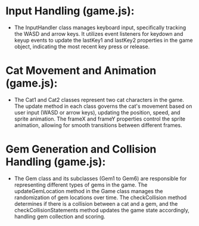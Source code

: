 # Input Handling (game.js):
- The InputHandler class manages keyboard input, specifically tracking the WASD and arrow keys. It utilizes event listeners for keydown and keyup events to update the lastKey1 and lastKey2 properties in the game object, indicating the most recent key press or release.

# Cat Movement and Animation (game.js):
- The Cat1 and Cat2 classes represent two cat characters in the game. The update method in each class governs the cat's movement based on user input (WASD or arrow keys), updating the position, speed, and sprite animation. The frameX and frameY properties control the sprite animation, allowing for smooth transitions between different frames.

# Gem Generation and Collision Handling (game.js):
- The Gem class and its subclasses (Gem1 to Gem6) are responsible for representing different types of gems in the game. The updateGemLocation method in the Game class manages the randomization of gem locations over time. The checkCollision method determines if there is a collision between a cat and a gem, and the checkCollisionStatements method updates the game state accordingly, handling gem collection and scoring.